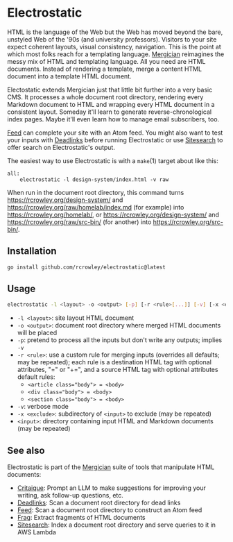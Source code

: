 Electrostatic
=============

HTML is the language of the Web but the Web has moved beyond the bare, unstyled Web of the '90s (and university professors). Visitors to your site expect coherent layouts, visual consistency, navigation. This is the point at which most folks reach for a templating language. [Mergician](https://github.com/rcrowley/mergician) reimagines the messy mix of HTML and templating language. All you need are HTML documents. Instead of rendering a template, merge a content HTML document into a template HTML document.

Electostatic extends Mergician just that little bit further into a very basic CMS. It processes a whole document root directory, rendering every Markdown document to HTML and wrapping every HTML document in a consistent layout. Someday it'll learn to generate reverse-chronological index pages. Maybe it'll even learn how to manage email subscribers, too.

[Feed](https://github.com/rcrowley/feed) can complete your site with an Atom feed. You might also want to test your inputs with [Deadlinks](https://github.com/rcrowley/deadlinks) before running Electrostatic or use [Sitesearch](https://github.com/rcrowley/sitesearch) to offer search on Electrostatic's output.

The easiest way to use Electrostatic is with a `make`(1) target about like this:

```make
all:
	electrostatic -l design-system/index.html -v raw
```

When run in the document root directory, this command turns <https://rcrowley.org/design-system/> and <https://rcrowley.org/raw/homelab/index.md> (for example) into <https://rcrowley.org/homelab/>, or <https://rcrowley.org/design-system/> and <https://rcrowley.org/raw/src-bin/> (for another) into <https://rcrowley.org/src-bin/>.

Installation
------------

```sh
go install github.com/rcrowley/electrostatic@latest
```

Usage
-----

```sh
electrostatic -l <layout> -o <output> [-p] [-r <rule>[...]] [-v] [-x <exclude>[...]] <input>[...]
```

* `-l <layout>`: site layout HTML document
* `-o <output>`: document root directory where merged HTML documents will be placed
* `-p`: pretend to process all the inputs but don't write any outputs; implies `-v`
* `-r <rule>`: use a custom rule for merging inputs (overrides all defaults; may be repeated); each rule is a destination HTML tag with optional attributes, "=" or "+=", and a source HTML tag with optional attributes default rules:
    * `<article class="body"> = <body>`
    * `<div class="body"> = <body>`
    * `<section class="body"> = <body>`
* `-v`: verbose mode
* `-x <exclude>`: subdirectory of `<input>` to exclude (may be repeated)
* `<input>`: directory containing input HTML and Markdown documents (may be repeated)

See also
--------

Electrostatic is part of the [Mergician](https://github.com/rcrowley/mergician) suite of tools that manipulate HTML documents:

* [Critaique](https://github.com/rcrowley/critaique): Prompt an LLM to make suggestions for improving your writing, ask follow-up questions, etc.
* [Deadlinks](https://github.com/rcrowley/deadlinks): Scan a document root directory for dead links
* [Feed](https://github.com/rcrowley/feed): Scan a document root directory to construct an Atom feed
* [Frag](https://github.com/rcrowley/frag): Extract fragments of HTML documents
* [Sitesearch](https://github.com/rcrowley/sitesearch): Index a document root directory and serve queries to it in AWS Lambda
